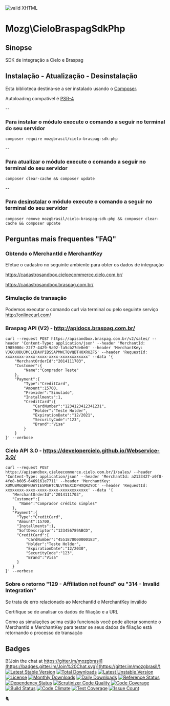 [checkmark]: https://raw.githubusercontent.com/mozgbrasil/mozgbrasil.github.io/master/assets/images/logos/Red_star_32_32.png "MOZG"
![valid XHTML][checkmark]

[psr4]: http://www.php-fig.org/psr/psr-4/
[requirements]: http://mozgbrasil.github.io/requirements/
[getcomposer]: https://getcomposer.org/
[uninstall-mods]: https://getcomposer.org/doc/03-cli.md#remove

# Mozg\CieloBraspagSdkPhp

## Sinopse

SDK de integração a Cielo e Braspag

## Instalação - Atualização - Desinstalação

Esta biblioteca destina-se a ser instalado usando o [Composer][getcomposer].

Autoloading compatível é [PSR-4][psr4]

--

### Para instalar o módulo execute o comando a seguir no terminal do seu servidor

    composer require mozgbrasil/cielo-braspag-sdk-php

-- 

### Para atualizar o módulo execute o comando a seguir no terminal do seu servidor

    composer clear-cache && composer update

--

### Para [desinstalar][uninstall-mods] o módulo execute o comando a seguir no terminal do seu servidor

    composer remove mozgbrasil/cielo-braspag-sdk-php && composer clear-cache && composer update

## Perguntas mais frequentes "FAQ"

### Obtendo o MerchantId e MerchantKey

Efetue o cadastro no seguinte ambiente para obter os dados de integração

https://cadastrosandbox.cieloecommerce.cielo.com.br/

https://cadastrosandbox.braspag.com.br/

### Simulação de transação

Podemos executar o comando curl via terminal ou pelo seguinte serviço http://onlinecurl.com/

### Braspag API (V2) - http://apidocs.braspag.com.br/

    curl --request POST https://apisandbox.braspag.com.br/v2/sales/ --header 'Content-Type: application/json' --header 'MerchantId: 1985000c-22f7-4429-9a92-fa5cb27de0e0' --header 'MerchantKey: VJGOUODUJMCLCDAVPIBSSAPMWCTQVQBTHOXRUZFS' --header 'RequestId: xxxxxxxx-xxxx-xxxx-xxxx-xxxxxxxxxxxx' --data '{  
        "MerchantOrderId":"2014111703",
        "Customer":{  
            "Name":"Comprador Teste"     
        },
        "Payment":{  
            "Type":"CreditCard",
            "Amount":15700,
            "Provider":"Simulado",
            "Installments":1,
            "CreditCard":{  
                "CardNumber":"1234123412341231",
                "Holder":"Teste Holder",
                "ExpirationDate":"12/2021",
                "SecurityCode":"123",
                "Brand":"Visa"
            }
        }
    }' --verbose

### Cielo API 3.0 - https://developercielo.github.io/Webservice-3.0/

    curl --request POST https://apisandbox.cieloecommerce.cielo.com.br/1/sales/ --header 'Content-Type: application/json' --header 'MerchantId: a2133427-a0f8-4fe8-b605-6469161e7711' --header 'MerchantKey: XUMUBMGQBPNUAYIESMSHTCNLVTNEXIDPHXQRZYOC' --header 'RequestId: xxxxxxxx-xxxx-xxxx-xxxx-xxxxxxxxxxxx' --data '{  
       "MerchantOrderId":"2014111703",
       "Customer":{  
          "Name":"Comprador crédito simples"
       },
       "Payment":{  
         "Type":"CreditCard",
         "Amount":15700,
         "Installments":1,
         "SoftDescriptor":"123456789ABCD",
         "CreditCard":{  
             "CardNumber":"4551870000000183",
             "Holder":"Teste Holder",
             "ExpirationDate":"12/2030",
             "SecurityCode":"123",
             "Brand":"Visa"
         }
       }
    }' --verbose

### Sobre o retorno "129 - Affiliation not found" ou "314 - Invalid Integration"

Se trata de erro relacionado ao MerchantId e MerchantKey inválido

Certifique se de analisar os dados de filiação e a URL

Como as simulações acima estão funcionais você pode alterar somente o MerchantId e MerchantKey para testar se seus dados de filiação está retornando o processo de transação

## Badges

[![Join the chat at https://gitter.im/mozgbrasil](https://badges.gitter.im/Join%20Chat.svg)](https://gitter.im/mozgbrasil/)
[![Latest Stable Version](https://poser.pugx.org/mozgbrasil/cielo-braspag-sdk-php/v/stable)](https://packagist.org/packages/mozgbrasil/cielo-braspag-sdk-php)
[![Total Downloads](https://poser.pugx.org/mozgbrasil/cielo-braspag-sdk-php/downloads)](https://packagist.org/packages/mozgbrasil/cielo-braspag-sdk-php)
[![Latest Unstable Version](https://poser.pugx.org/mozgbrasil/cielo-braspag-sdk-php/v/unstable)](https://packagist.org/packages/mozgbrasil/cielo-braspag-sdk-php)
[![License](https://poser.pugx.org/mozgbrasil/cielo-braspag-sdk-php/license)](https://packagist.org/packages/mozgbrasil/cielo-braspag-sdk-php)
[![Monthly Downloads](https://poser.pugx.org/mozgbrasil/cielo-braspag-sdk-php/d/monthly)](https://packagist.org/packages/mozgbrasil/cielo-braspag-sdk-php)
[![Daily Downloads](https://poser.pugx.org/mozgbrasil/cielo-braspag-sdk-php/d/daily)](https://packagist.org/packages/mozgbrasil/cielo-braspag-sdk-php)
[![Reference Status](https://www.versioneye.com/php/mozgbrasil:cielo-braspag-sdk-php/reference_badge.svg?style=flat-square)](https://www.versioneye.com/php/mozgbrasil:cielo-braspag-sdk-php/references)
[![Dependency Status](https://www.versioneye.com/php/mozgbrasil:cielo-braspag-sdk-php/1.0.0/badge?style=flat-square)](https://www.versioneye.com/php/mozgbrasil:cielo-braspag-sdk-php/1.0.0)
[![Scrutinizer Code Quality](https://scrutinizer-ci.com/g/mozgbrasil/cielo-braspag-sdk-php/badges/quality-score.png?b=master)](https://scrutinizer-ci.com/g/mozgbrasil/cielo-braspag-sdk-php/?branch=master)
[![Code Coverage](https://scrutinizer-ci.com/g/mozgbrasil/cielo-braspag-sdk-php/badges/coverage.png?b=master)](https://scrutinizer-ci.com/g/mozgbrasil/cielo-braspag-sdk-php/?branch=master)
[![Build Status](https://scrutinizer-ci.com/g/mozgbrasil/cielo-braspag-sdk-php/badges/build.png?b=master)](https://scrutinizer-ci.com/g/mozgbrasil/cielo-braspag-sdk-php/build-status/master)
[![Code Climate](https://codeclimate.com/github/mozgbrasil/cielo-braspag-sdk-php/badges/gpa.svg)](https://codeclimate.com/github/mozgbrasil/cielo-braspag-sdk-php)
[![Test Coverage](https://codeclimate.com/github/mozgbrasil/cielo-braspag-sdk-php/badges/coverage.svg)](https://codeclimate.com/github/mozgbrasil/cielo-braspag-sdk-php/coverage)
[![Issue Count](https://codeclimate.com/github/mozgbrasil/cielo-braspag-sdk-php/badges/issue_count.svg)](https://codeclimate.com/github/mozgbrasil/cielo-braspag-sdk-php)

:cat2: